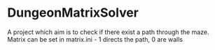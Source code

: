 # DungeonMatrixSolver
A project which aim is to check if there exist a path through the maze.
Matrix can be set in matrix.ini - 1 directs the path, 0 are walls 

